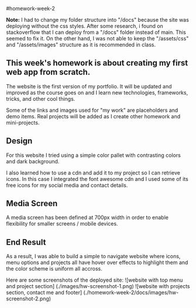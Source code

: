 #homework-week-2

**Note:** I had to change my folder structure into "/docs" because the site was deploying without the css styles. After some research, i found on stackoverflow that I can deploy from a "/docs" folder instead of main. This seemed to fix it. On the other hand, I was not able to keep the "/assets/css" and "/assets/images" structure as it is recommended in class.


## This week's homework is about creating my first web app from scratch.

The website is the first version of my portfolio. It will be updated and improved as the course goes on and I learn new technologies, frameworks, tricks, and other cool things.

Some of the links and images used for "my work" are placeholders and demo items. Real projects will be added as I create other homework and mini-projects.


## Design
For this website I tried using a simple color pallet with contrasting colors and dark background.

I also learned how to use a cdn and add it to my project so I can retrieve icons. In this case I integrated the font awesome cdn and I used some of its free icons for my social media and contact details.


## Media Screen
A media screen has been defined at 700px width in order to enable flexibility for smaller screens / mobile devices.

## End Result
As a result, I was able to build a simple to navigate website where icons, menu options and projects all have hover over effects to highlight them and the color scheme is uniform all accross. 

Here are some screenshots of the deployed site:
![website with top menu and project section] (./images/hw-screenshot-1.png)
![website with projects section, contact me and footer] (./homework-week-2/docs/images/hw-screenshot-2.png)